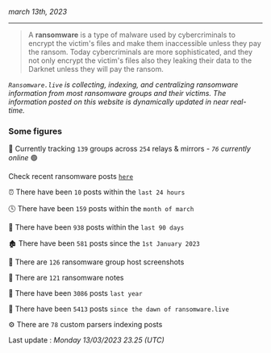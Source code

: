 _march 13th, 2023_

---

> A **ransomware** is a type of malware used by cybercriminals to encrypt the victim's files and make them inaccessible unless they pay the ransom. Today cybercriminals are more sophisticated, and they not only encrypt the victim's files also they leaking their data to the Darknet unless they will pay the ransom.


_`Ransomware.live` is collecting, indexing, and centralizing ransomware information from most ransomware groups and their victims. The information posted on this website is dynamically updated in near real-time._

### Some figures 

🔎 Currently tracking `139` groups across `254` relays & mirrors - _`76` currently online_ 🟢

Check recent ransomware posts [`here`](recentposts.md)


⏰ There have been `10` posts within the `last 24 hours`

🕓 There have been `159` posts within the `month of march`

📅 There have been `938` posts within the `last 90 days`

🏚 There have been `581` posts since the `1st January 2023`

📸 There are `126` ransomware group host screenshots

📝 There are `121` ransomware notes

🚀 There have been `3086` posts `last year`

🐣 There have been `5413` posts `since the dawn of ransomware.live`

⚙️ There are `78` custom parsers indexing posts



Last update : _Monday 13/03/2023 23.25 (UTC)_

